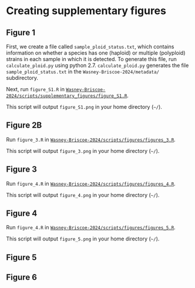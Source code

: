 # Creating supplementary figures

## Figure 1

First, we create a file called `sample_ploid_status.txt`, which contains information on whether a species has one (haploid) or multiple (polyploid) strains in each sample in which it is detected. To generate this file, run `calculate_ploid.py` using python 2.7. `calculate_ploid.py` generates the file `sample_ploid_status.txt` in the `Wasney-Briscoe-2024/metadata/` subdirectory.

Next, run `figure_S1.R` in [`Wasney-Briscoe-2024/scripts/supplementary_figures/figure_S1.R`](https://github.com/garudlab/Wasney-Briscoe-2024/tree/main/scripts/figures/figure_2.R).

This script will output `figure_S1.png` in your home directory (`~/`).

## Figure 2B

Run `figure_3.R` in [`Wasney-Briscoe-2024/scripts/figures/figures_3.R`](https://github.com/garudlab/Wasney-Briscoe-2024/tree/main/scripts/figures/figure_3.R).

This script will output `figure_3.png` in your home directory (`~/`).

## Figure 3

Run `figure_4.R` in [`Wasney-Briscoe-2024/scripts/figures/figures_4.R`](https://github.com/garudlab/Wasney-Briscoe-2024/tree/main/scripts/figures/figure_3.R).

This script will output `figure_4.png` in your home directory (`~/`).

## Figure 4

Run `figure_4.R` in [`Wasney-Briscoe-2024/scripts/figures/figures_5.R`](https://github.com/garudlab/Wasney-Briscoe-2024/tree/main/scripts/figures/figure_5.R).

This script will output `figure_5.png` in your home directory (`~/`).

## Figure 5

## Figure 6


